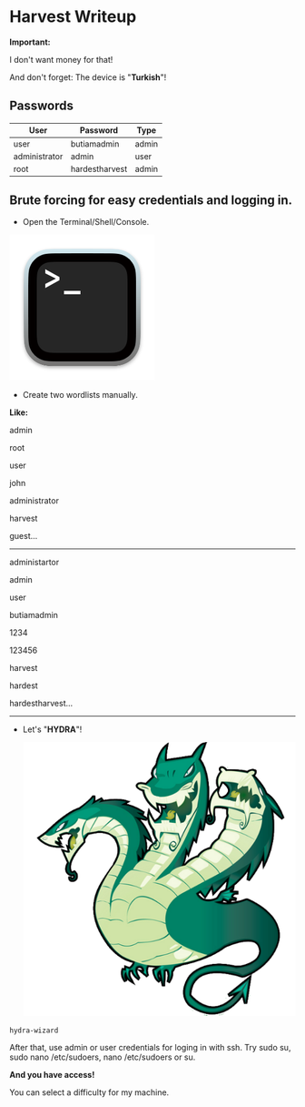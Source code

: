 # **Harvest Writeup**

**Important:**

I don't want money for that!

And don't forget: The device is "**Turkish**"!

## Passwords

| User  | Password               |  Type      |
| ----- | -----------------------|----------- |
| user | butiamadmin | admin |
| administrator | admin | user |
| root  | hardestharvest | admin |


## Brute forcing for easy credentials and logging in.
- Open the Terminal/Shell/Console.
  
![img](/Terminal.png)

- Create two wordlists manually.

**Like:**

admin

root

user

john

administrator

harvest

guest...

--------------


administartor

admin

user

butiamadmin

1234

123456

harvest

hardest

hardestharvest...

---------------

- Let's "**HYDRA**"!

  ![img](/Hydra.png)
  
```bash
hydra-wizard
```

After that, use admin or user credentials for loging in with ssh. Try sudo su, sudo nano /etc/sudoers, nano /etc/sudoers or su.

**And you have access!**

You can select a difficulty for my machine.
